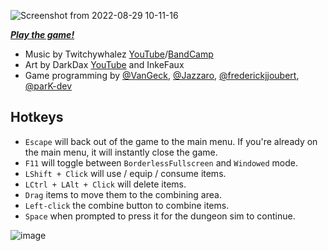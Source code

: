 ![Screenshot from 2022-08-29 10-11-16](https://user-images.githubusercontent.com/77372584/187178819-a0b02458-d273-49c0-b123-5d46fa84f347.png)

***[Play the game!](https://park-dev.itch.io/loot-goblin)***

- Music by Twitchywhalez [YouTube](https://www.youtube.com/channel/UCSjKBALUTiv8prOCSqdu3xA)/[BandCamp](https://twitchywhalez.bandcamp.com/)
- Art by DarkDax [YouTube](https://www.youtube.com/darkdax) and InkeFaux
- Game programming by [@VanGeck](https://github.com/vanGeck), [@Jazzaro](https://github.com/Jazarro), [@frederickjjoubert](https://github.com/frederickjjoubert), [@parK-dev](https://github.com/parK-dev)



## Hotkeys

- `Escape` will back out of the game to the main menu. If you're already on the main menu, it will instantly close the
  game.
- `F11` will toggle between `BorderlessFullscreen` and `Windowed` mode.
- `LShift + Click` will use / equip / consume items.
- `LCtrl + LAlt + Click` will delete items.
- `Drag` items to move them to the combining area.
- `Left-click` the combine button to combine items.
- `Space` when prompted to press it for the dungeon sim to continue.

![image](https://user-images.githubusercontent.com/77372584/187132899-5bfc5d74-efbe-4e23-a9d3-8ab93021d9ae.png)
